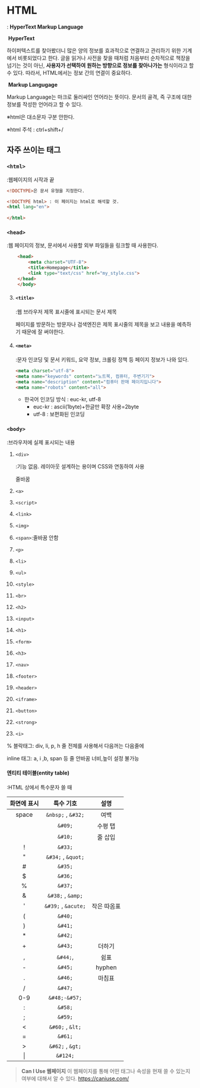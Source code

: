 # HTML

: **HyperText Markup Language**

​	<b>HyperText</b>

하이퍼텍스트를 찾아봤더니 많은 양의 정보를 효과적으로 연결하고 관리하기 위한 기계에서 비롯되었다고 한다. 글을 읽거나 사전을 찾을 때처럼 처음부터 순차적으로 책장을 넘기는 것이 아닌, **사용자가 선택하여 원하는 방향으로 정보를 찾아나가는** 형식이라고 할 수 있다. 따라서, HTML에서는 정보 간의 연결이 중요하다.

​	<strong>Markup Langugage</strong>

Markup Language는 마크로 둘러싸인 언어라는 뜻이다. 문서의 골격, 즉 구조에 대한 정보를 작성한 언어라고 할 수 있다.

※html은 대소문자 구분 안한다.

※html 주석 : ctrl+shift+/



## 자주 쓰이는 태그

### `<html>`

:웹페이지의 시작과 끝

```html
<!DOCTYPE>은 문서 유형을 지정한다.

<!DOCTYPE html> : 이 페이지는 html로 해석할 것.
<html lang="en">
    
</html>
```



### `<head>`

:웹 페이지의 정보, 문서에서 사용할 외부 파일들을 링크할 때 사용한다.

```html
    <head>
        <meta charset="UTF-8">
        <title>Homepage</title>
        <link type="text/css" href="my_style.css">
    </head>
    </body>
```

3. #### `<title>`

   :웹 브라우저 제목 표시줄에 표시되는 문서 제목

   페이지를 방문하는 방문자나 검색엔진은 제목 표시줄의 제목을 보고 내용을 예측하기 때문에 잘 써야한다.

2. #### `<meta>`

   :문자 인코딩 및 문서 키워드, 요약 정보, 크롤링 정책 등 페이지 정보가 나와 있다.

   ```html
   <meta charset="utf-8"> 
   <meta name="keywords" content="노트북, 컴퓨터, 주변기기">
   <meta name="description" content="컴퓨터 판매 페이지입니다">
   <meta name="robots" content="all">
   ```

   * 한국어 인코딩 방식 : euc-kr, utf-8
     * euc-kr : ascii(1byte)+한글만 확장 사용=2byte
     * utf-8 : 보편화된 인코딩

### `<body>`

:브라우저에 실제 표시되는 내용

1. `<div>` 

   :기능 없음. 레이아웃 설계하는 용이며 CSS와 연동하여 사용

   줄바꿈



1. `<a>`

2. `<script>`

3. `<link>`

4. `<img>`

5. `<span>`:줄바꿈 안함 

   

6. `<p>`

7. `<li>`

8. `<ul>`

9. `<style>`



1. `<br>`
2. `<h2>`
3. `<input>`
4. `<h1>`
5. `<form>`
6. `<h3>`
7. `<nav>`
8. `<footer>`
9. `<header>`
10. `<iframe>`
11. `<button>`
12. `<strong>`
13. `<i>`



<font></font>

% 블락태그: div, li, p, h 줄 전체를 사용해서 다음꺼는 다음줄에

inline 태그: a, i ,b, span 등 줄 안바꿈 너비,높이 설정 불가능



#### 엔티티 테이블(entity table)

:HTML 상에서 특수문자 쓸 때

| 화면에 표시 |      특수 기호      |    설명     |
| :---------: | :-----------------: | :---------: |
|    space    | `&nbsp;` , `&#32;`  |    여백     |
|             |       `&#09;`       |   수평 탭   |
|             |       `&#10;`       |   줄 삽입   |
|      !      |       `&#33;`       |             |
|      "      | `&#34;` , `&quot;`  |             |
|      #      |       `&#35;`       |             |
|      $      |       `&#36;`       |             |
|      %      |       `&#37;`       |             |
|      &      |  `&#38;` , `&amp;`  |             |
|      '      | `&#39;` , `&acute;` | 작은 따옴표 |
|      (      |       `&#40;`       |             |
|      )      |       `&#41;`       |             |
|      *      |       `&#42;`       |             |
|      +      |       `&#43;`       |   더하기    |
|      ,      |      `&#44;`,       |    쉼표     |
|      -      |       `&#45;`       |   hyphen    |
|      .      |       `&#46;`       |   마침표    |
|      /      |       `&#47;`       |             |
|     0-9     |    `&#48;-&#57;`    |             |
|      :      |       `&#58;`       |             |
|      ;      |       `&#59;`       |             |
|      <      |  `&#60;` , `&lt;`   |             |
|      =      |       `&#61;`       |             |
|      >      |  `&#62;` , `&gt;`   |             |
|     \|      |      `&#124;`       |             |



>**Can I Use 웹페이지**
>이 웹페이지를 통해 어떤 태그나 속성을 현재 쓸 수 있는지 여부에 대해서 알 수 있다.
>https://caniuse.com/